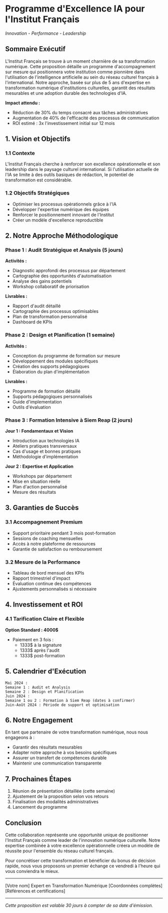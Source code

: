 # Programme d'Excellence IA pour l'Institut Français
*Innovation - Performance - Leadership*

## Sommaire Exécutif

L'Institut Français se trouve à un moment charnière de sa transformation numérique. Cette proposition détaille un programme d'accompagnement sur mesure qui positionnera votre institution comme pionnière dans l'utilisation de l'intelligence artificielle au sein du réseau culturel français à l'international. Notre approche, basée sur plus de 5 ans d'expertise en transformation numérique d'institutions culturelles, garantit des résultats mesurables et une adoption durable des technologies d'IA.

**Impact attendu :**
- Réduction de 30% du temps consacré aux tâches administratives
- Augmentation de 40% de l'efficacité des processus de communication
- ROI estimé : 3x l'investissement initial sur 12 mois

## 1. Vision et Objectifs

### 1.1 Contexte
L'Institut Français cherche à renforcer son excellence opérationnelle et son leadership dans le paysage culturel international. Si l'utilisation actuelle de l'IA se limite à des outils basiques de rédaction, le potentiel de transformation est considérable.

### 1.2 Objectifs Stratégiques
- Optimiser les processus opérationnels grâce à l'IA
- Développer l'expertise numérique des équipes
- Renforcer le positionnement innovant de l'Institut
- Créer un modèle d'excellence reproductible

## 2. Notre Approche Méthodologique

### Phase 1 : Audit Stratégique et Analysis (5 jours)
**Activités :**
- Diagnostic approfondi des processus par département
- Cartographie des opportunités d'automatisation
- Analyse des gains potentiels
- Workshop collaboratif de priorisation

**Livrables :**
- Rapport d'audit détaillé
- Cartographie des processus optimisables
- Plan de transformation personnalisé
- Dashboard de KPIs

### Phase 2 : Design et Planification (1 semaine)
**Activités :**
- Conception du programme de formation sur mesure
- Développement des modules spécifiques
- Création des supports pédagogiques
- Élaboration du plan d'implémentation

**Livrables :**
- Programme de formation détaillé
- Supports pédagogiques personnalisés
- Guide d'implementation
- Outils d'évaluation

### Phase 3 : Formation Intensive à Siem Reap (2 jours)
**Jour 1 : Fondamentaux et Vision**
- Introduction aux technologies IA
- Ateliers pratiques transversaux
- Cas d'usage et bonnes pratiques
- Méthodologie d'implémentation

**Jour 2 : Expertise et Application**
- Workshops par département
- Mise en situation réelle
- Plan d'action personnalisé
- Mesure des résultats

## 3. Garanties de Succès

### 3.1 Accompagnement Premium
- Support prioritaire pendant 3 mois post-formation
- Sessions de coaching mensuelles
- Accès à notre plateforme de ressources
- Garantie de satisfaction ou remboursement

### 3.2 Mesure de la Performance
- Tableau de bord mensuel des KPIs
- Rapport trimestriel d'impact
- Évaluation continue des compétences
- Ajustements personnalisés si nécessaire

## 4. Investissement et ROI

### 4.1 Tarification Claire et Flexible
**Option Standard : 4000$**
- Paiement en 3 fois :
  - 1333$ à la signature
  - 1333$ après l'audit
  - 1333$ post-formation


## 5. Calendrier d'Exécution

```
Mai 2024 :
Semaine 1 : Audit et Analysis
Semaine 2 : Design et Planification
Juin 2024 :
Semaine 1 ou 2 : Formation à Siem Reap (dates à confirmer)
Juin-Août 2024 : Période de support et optimisation
```

## 6. Notre Engagement

En tant que partenaire de votre transformation numérique, nous nous engageons à :
- Garantir des résultats mesurables
- Adapter notre approche à vos besoins spécifiques
- Assurer un transfert de compétences durable
- Maintenir une communication transparente

## 7. Prochaines Étapes

1. Réunion de présentation détaillée (cette semaine)
2. Ajustement de la proposition selon vos retours
3. Finalisation des modalités administratives
4. Lancement du programme

## Conclusion

Cette collaboration représente une opportunité unique de positionner l'Institut Français comme leader de l'innovation numérique culturelle. Notre expertise combinée à votre excellence opérationnelle créera un modèle de réussite pour l'ensemble du réseau culturel français.

Pour concrétiser cette transformation et bénéficier du bonus de décision rapide, nous vous proposons un premier échange ce vendredi à l'heure qui vous conviendra le mieux.

---

[Votre nom]
Expert en Transformation Numérique
[Coordonnées complètes]
[Références et certifications]

---

*Cette proposition est valable 30 jours à compter de sa date d'émission.*
